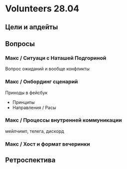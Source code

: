 # Volunteers 28.04

## Цели и апдейты



## Вопросы

### Макс / Ситуаци с Наташей Подгориной

Вопрос ожиданий и вообще конфликты

### Макс / Онбординг сценарий

Приходы в фейсбук

* Принципы
* Направления / Расы

### Макс / Процессы внутренней коммуникации

мейлчимп, телега, дискорд

### Макс / Хост и формат вечеринки

## Ретроспектива

